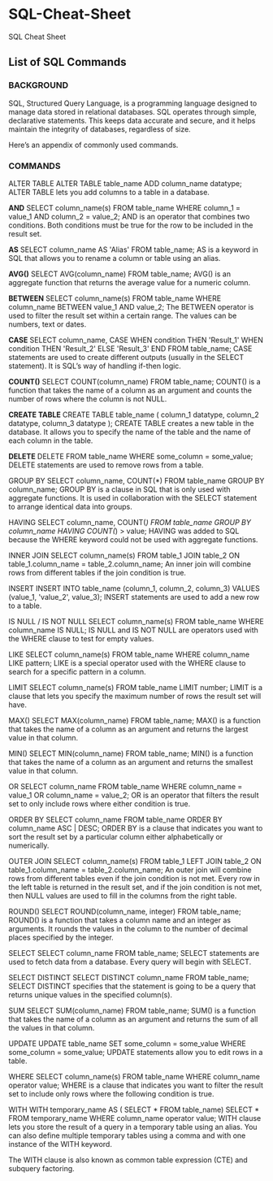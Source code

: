 # SQL-Cheat-Sheet
SQL Cheat Sheet
## List of SQL Commands

### BACKGROUND
SQL, Structured Query Language, is a programming language designed to manage data stored in relational databases. SQL operates through simple, declarative statements. This keeps data accurate and secure, and it helps maintain the integrity of databases, regardless of size.

Here’s an appendix of commonly used commands.

### COMMANDS
ALTER TABLE
ALTER TABLE table_name 
ADD column_name datatype;
ALTER TABLE lets you add columns to a table in a database.

**AND**
SELECT column_name(s)
FROM table_name
WHERE column_1 = value_1
  AND column_2 = value_2;
AND is an operator that combines two conditions. Both conditions must be true for the row to be included in the result set.

**AS**
SELECT column_name AS 'Alias'
FROM table_name;
AS is a keyword in SQL that allows you to rename a column or table using an alias.

**AVG()**
SELECT AVG(column_name)
FROM table_name;
AVG() is an aggregate function that returns the average value for a numeric column.

**BETWEEN**
SELECT column_name(s)
FROM table_name
WHERE column_name BETWEEN value_1 AND value_2;
The BETWEEN operator is used to filter the result set within a certain range. The values can be numbers, text or dates.

**CASE**
SELECT column_name,
  CASE
    WHEN condition THEN 'Result_1'
    WHEN condition THEN 'Result_2'
    ELSE 'Result_3'
  END
FROM table_name;
CASE statements are used to create different outputs (usually in the SELECT statement). It is SQL’s way of handling if-then logic.

**COUNT()**
SELECT COUNT(column_name)
FROM table_name;
COUNT() is a function that takes the name of a column as an argument and counts the number of rows where the column is not NULL.

**CREATE TABLE**
CREATE TABLE table_name (
  column_1 datatype, 
  column_2 datatype, 
  column_3 datatype
);
CREATE TABLE creates a new table in the database. It allows you to specify the name of the table and the name of each column in the table.

**DELETE**
DELETE FROM table_name
WHERE some_column = some_value;
DELETE statements are used to remove rows from a table.

GROUP BY
SELECT column_name, COUNT(*)
FROM table_name
GROUP BY column_name;
GROUP BY is a clause in SQL that is only used with aggregate functions. It is used in collaboration with the SELECT statement to arrange identical data into groups.

HAVING
SELECT column_name, COUNT(*)
FROM table_name
GROUP BY column_name
HAVING COUNT(*) > value;
HAVING was added to SQL because the WHERE keyword could not be used with aggregate functions.

INNER JOIN
SELECT column_name(s)
FROM table_1
JOIN table_2
  ON table_1.column_name = table_2.column_name;
An inner join will combine rows from different tables if the join condition is true.

INSERT
INSERT INTO table_name (column_1, column_2, column_3) 
VALUES (value_1, 'value_2', value_3);
INSERT statements are used to add a new row to a table.

IS NULL / IS NOT NULL
SELECT column_name(s)
FROM table_name
WHERE column_name IS NULL;
IS NULL and IS NOT NULL are operators used with the WHERE clause to test for empty values.

LIKE
SELECT column_name(s)
FROM table_name
WHERE column_name LIKE pattern;
LIKE is a special operator used with the WHERE clause to search for a specific pattern in a column.

LIMIT
SELECT column_name(s)
FROM table_name
LIMIT number;
LIMIT is a clause that lets you specify the maximum number of rows the result set will have.

MAX()
SELECT MAX(column_name)
FROM table_name;
MAX() is a function that takes the name of a column as an argument and returns the largest value in that column.

MIN()
SELECT MIN(column_name)
FROM table_name;
MIN() is a function that takes the name of a column as an argument and returns the smallest value in that column.

OR
SELECT column_name
FROM table_name
WHERE column_name = value_1
   OR column_name = value_2;
OR is an operator that filters the result set to only include rows where either condition is true.

ORDER BY
SELECT column_name
FROM table_name
ORDER BY column_name ASC | DESC;
ORDER BY is a clause that indicates you want to sort the result set by a particular column either alphabetically or numerically.

OUTER JOIN
SELECT column_name(s)
FROM table_1
LEFT JOIN table_2
  ON table_1.column_name = table_2.column_name;
An outer join will combine rows from different tables even if the join condition is not met. Every row in the left table is returned in the result set, and if the join condition is not met, then NULL values are used to fill in the columns from the right table.

ROUND()
SELECT ROUND(column_name, integer)
FROM table_name;
ROUND() is a function that takes a column name and an integer as arguments. It rounds the values in the column to the number of decimal places specified by the integer.

SELECT
SELECT column_name 
FROM table_name;
SELECT statements are used to fetch data from a database. Every query will begin with SELECT.

SELECT DISTINCT
SELECT DISTINCT column_name
FROM table_name;
SELECT DISTINCT specifies that the statement is going to be a query that returns unique values in the specified column(s).

SUM
SELECT SUM(column_name)
FROM table_name;
SUM() is a function that takes the name of a column as an argument and returns the sum of all the values in that column.

UPDATE
UPDATE table_name
SET some_column = some_value
WHERE some_column = some_value;
UPDATE statements allow you to edit rows in a table.

WHERE
SELECT column_name(s)
FROM table_name
WHERE column_name operator value;
WHERE is a clause that indicates you want to filter the result set to include only rows where the following condition is true.

WITH
WITH temporary_name AS (
   SELECT *
   FROM table_name)
SELECT *
FROM temporary_name
WHERE column_name operator value;
WITH clause lets you store the result of a query in a temporary table using an alias. You can also define multiple temporary tables using a comma and with one instance of the WITH keyword.

The WITH clause is also known as common table expression (CTE) and subquery factoring.
